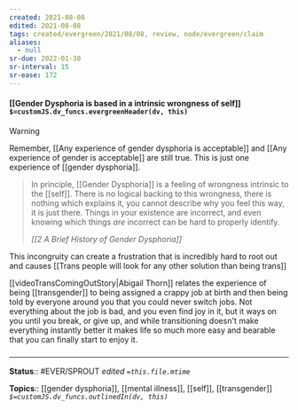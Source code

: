 ```yaml
---
created: 2021-08-08
edited: 2021-08-08
tags: created/evergreen/2021/08/08, review, node/evergreen/claim
aliases:
  - null
sr-due: 2022-01-30
sr-interval: 15
sr-ease: 172
---
```


#### [[Gender Dysphoria is based in a intrinsic wrongness of self]] `$=customJS.dv_funcs.evergreenHeader(dv, this)`

> [!warning]
> Remember, [[Any experience of gender dysphoria is acceptable]] and [[Any experience of gender is acceptable]] are still true. This is just one experience of [[gender dysphoria]].


 > In principle, [[Gender Dysphoria]] is a feeling of wrongness intrinsic to the [[self]]. There is no logical backing to this wrongness, there is nothing which explains it, you cannot describe why you feel this way, it is just there. Things in your existence are incorrect, and even knowing which things _are_ incorrect can be hard to properly identify.
 >
 >  <cite>[[2 A Brief History of Gender Dysphoria]]</cite>

This incongruity can create a frustration that is incredibly hard to root out and causes [[Trans people will look for any other solution than being trans]]

[[videoTransComingOutStory|Abigail Thorn]] relates the experience of being [[transgender]] to being assigned a crappy job at birth and then being told by everyone around you that you could never switch jobs. Not everything about the job is bad, and you even find joy in it, but it ways on you until you break, or give up, and while transitioning doesn't make everything instantly better it makes life so much more easy and bearable that you can finally start to enjoy it.

### <hr class="footnote"/>

**Status**:: #EVER/SPROUT
*edited `=this.file.mtime`*

**Topics**:: [[gender dysphoria]], [[mental illness]], [[self]], [[transgender]]
*`$=customJS.dv_funcs.outlinedIn(dv, this)`*

